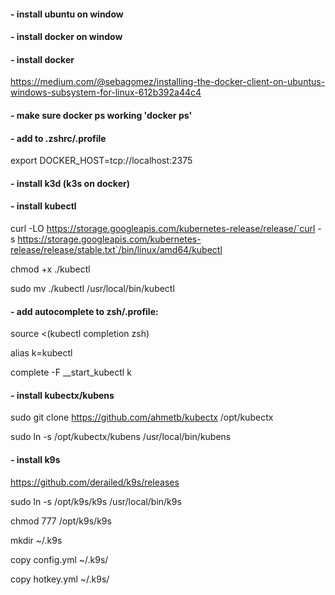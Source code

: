 #### - install ubuntu on window

#### - install docker on window

#### - install docker
https://medium.com/@sebagomez/installing-the-docker-client-on-ubuntus-windows-subsystem-for-linux-612b392a44c4

#### - make sure docker ps working 'docker ps'

#### - add to .zshrc/.profile
export DOCKER_HOST=tcp://localhost:2375

#### - install k3d (k3s on docker)

#### - install kubectl
curl -LO https://storage.googleapis.com/kubernetes-release/release/`curl -s https://storage.googleapis.com/kubernetes-release/release/stable.txt`/bin/linux/amd64/kubectl

chmod +x ./kubectl

sudo mv ./kubectl /usr/local/bin/kubectl

#### - add autocomplete to zsh/.profile:
source <(kubectl completion zsh)

alias k=kubectl

complete -F __start_kubectl k

#### - install kubectx/kubens
sudo git clone https://github.com/ahmetb/kubectx /opt/kubectx

sudo ln -s /opt/kubectx/kubens /usr/local/bin/kubens

#### - install k9s
https://github.com/derailed/k9s/releases

sudo ln -s /opt/k9s/k9s /usr/local/bin/k9s

chmod 777 /opt/k9s/k9s

mkdir ~/.k9s

copy config.yml ~/.k9s/

copy hotkey.yml ~/.k9s/


